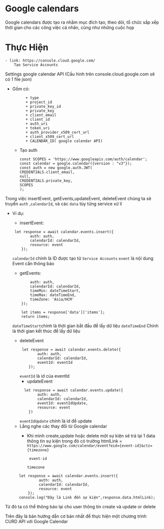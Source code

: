 # Google calendars

Google calendars được tạo ra nhằm mục đích tạo, theo dõi, tổ chức sắp xếp thời gian cho các công việc cá nhân, cũng như
những cuộc họp

# Thực Hiện

    - link: https://console.cloud.google.com/
        Tạo Service Accounts

Settings google calendar API (Cấu hình trên console.cloud.google.com sẽ có 1 file json)

- Gồm có:
  ```
        + type
        + project_id
        + private_key_id
        + private_key
        + client_email
        + client_id
        + auth_uri
        + token_uri
        + auth_provider_x509_cert_url
        + client_x509_cert_url
        + CALENDAR_ID( google calendar API)
  ```

    - Tạo auth

       ```
       const SCOPES = 'https://www.googleapis.com/auth/calendar';
       const calendar = google.calendar({version : "v3"});
       const auth = new google.auth.JWT(
       CREDENTIALS.client_email,
       null,
       CREDENTIALS.private_key,
       SCOPES
       ); 
       ```

Trong việc insertEvent, getEvents,updateEvent, deleteEvent chúng ta sẽ truyền `auth` ,`calendarId`, và các `data` tùy
từng service xử lí

- Ví dụ:
    + insertEvent:
    ```
     let response = await calendar.events.insert({
            auth: auth,
            calendarId: calendarId,
            resource: event
        });
  ```
  `calendarId` chính là ID được tạo từ `Service Accounts`
  `event` là nội dung Event cần thông báo

    + getEvents:
    ``` let response = await calendar.events.list({
            auth: auth,
            calendarId: calendarId,
            timeMin: dateTimeStart,
            timeMax: dateTimeEnd,
            timeZone: 'Asia/HCM'
        });

        let items = response['data']['items'];
        return items;
  ```

  `dateTimeStart`chính là thời gian bắt đầu để lấy dữ liệu
  `dateTimeEnd` Chính là thời gian kết thúc để lấy dữ liệu
    + deleteEvent
      ```
       let response = await calendar.events.delete({
              auth: auth,
              calendarId: calendarId,
              eventId: eventId
          });
      ```
      `eventId` là id của eventId
        + updateEvent
      ```
        let response = await calendar.events.update({
              auth: auth,
              calendarId: calendarId,
              eventId: eventIdUpdate,
              resource: event
          })
      ```
      `eventIdUpdate` chính là id để update

    - Lắng nghe các thay đổi từ Google calendar
        + Khi mình create,update hoặc delete một sự kiện sẽ trả lại 1 data thông tin sự kiện trong đó có trường htmlLink
          = `https://www.google.com/calendar/event?eid={event-id}&ctz={timezone}`

          ` event-id`

          `timezone`

     ```
        let response = await calendar.events.insert({
                 auth: auth,
                 calendarId: calendarId,
                 resource: event
            });
        console.log("Đây là Link đến sự kiện",response.data.htmlLink);
     ```

Từ đó ta có thể thông báo lại cho user thông tin create và update or delete

Trên đây là bản hướng dẫn cơ bản nhất để thực hiện một chương trình CURD API với Google Calendar
